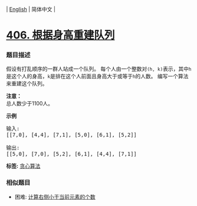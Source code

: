 | [English](README_EN.md) | 简体中文 |

# [406. 根据身高重建队列](https://leetcode-cn.com/problems/queue-reconstruction-by-height)
 ### 题目描述
<p>假设有打乱顺序的一群人站成一个队列。 每个人由一个整数对<code>(h, k)</code>表示，其中<code>h</code>是这个人的身高，<code>k</code>是排在这个人前面且身高大于或等于<code>h</code>的人数。 编写一个算法来重建这个队列。</p>

<p><strong>注意：</strong><br />
总人数少于1100人。</p>

<p><strong>示例</strong></p>

<pre>
输入:
[[7,0], [4,4], [7,1], [5,0], [6,1], [5,2]]

输出:
[[5,0], [7,0], [5,2], [6,1], [4,4], [7,1]]
</pre>

**标签:**  [贪心算法](https://leetcode-cn.com/tag/greedy) 
 ### 相似题目
- 困难:	[计算右侧小于当前元素的个数](https://leetcode-cn.com/problems/count-of-smaller-numbers-after-self) 
